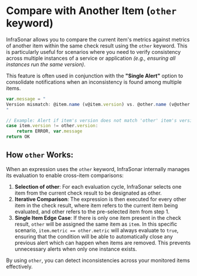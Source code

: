 # Compare with Another Item (`other` keyword)

InfraSonar allows you to compare the current item's metrics against metrics of another item within the same check result using the `other` keyword. This is particularly useful for scenarios where you need to verify consistency across multiple instances of a service or application _(e.g., ensuring all instances run the same version)_.

This feature is often used in conjunction with the **"Single Alert"** option to consolidate notifications when an inconsistency is found among multiple items.

```javascript
var.message = "
Version mismatch: @item.name (v@item.version) vs. @other.name (v@other.version)
"

// Example: Alert if item's version does not match 'other' item's version
case item.version != other.version:
    return ERROR, var.message
return OK
```

## How `other` Works:
When an expression uses the `other` keyword, InfraSonar internally manages its evaluation to enable cross-item comparisons:

1. **Selection of other**: For each evaluation cycle, InfraSonar selects one item from the current check result to be designated as other.
2. **Iterative Comparison**: The expression is then executed for every other item in the check result, where item refers to the current item being evaluated, and other refers to the pre-selected item from step 1.
3. **Single Item Edge Case**: If there is only one item present in the check result, `other` will be assigned the same item as `item`. In this specific scenario, `item.metric == other.metric` will always evaluate to `true`, ensuring that the condition will be able to automatically close any previous alert which can happen when items are removed. This prevents unnecessary alerts when only one instance exists.

By using `other`, you can detect inconsistencies across your monitored items effectively.